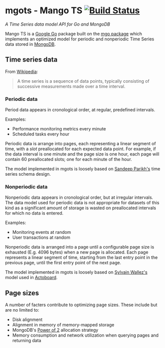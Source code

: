 # mgots - Mango TS [![Build Status](https://travis-ci.org/cavaliercoder/mgots.svg)](https://travis-ci.org/cavaliercoder/mgots)

*A Time Series data model API for Go and MongoDB*

Mango TS is a [Google Go](https://golang.org/) package built on the
[mgo package](https://labix.org/mgo) which implements an optimized model for
periodic and nonperiodic Time Series data stored in [MongoDB](https://www.mongodb.org/).

## Time series data

From [Wikipedia](http://en.wikipedia.org/wiki/Time_series):

> A time series is a sequence of data points, typically consisting of 
  successive measurements made over a time interval.

### Periodic data

Period data appears in cronological order, at regular, predefined intervals.

Examples:

 * Performance monitoring metrics every minute
 * Scheduled tasks every hour

Periodic data is arrange into pages, each representing a linear segment of
time, with a _slot_ preallocated for each expected data point. For example, if
the data interval is one minute and the page size is one hour, each page will
contain 60 preallocated slots; one for each minute of the hour.

The model implemented in mgots is loosely based on [Sandeep Parikh's](http://blog.mongodb.org/post/65517193370/schema-design-for-time-series-data-in-mongodb)
time series schema design.

### Nonperiodic data

Nonperiodic data appears in cronological order, but at irregular intervals.
The data model used for periodic data is not appropriate for datasets of this
kind as a significant amount of storage is wasted on preallocated intervals for
which no data is entered.

Examples:

 * Monitoring events at random
 * User transactions at random

Nonperiodic data is arranged into a page until a configurable page size is
exhausted (E.g. 4096 bytes) when a new page is allocated. Each page represents
a linear segment of time, starting from the last entry point in the previous
page, until the first entry point of the next page.

The model implemented in mgots is loosely based on [Sylvain Wallez's](http://bluxte.net/musings/2015/01/21/efficient-storage-non-periodic-time-series-mongodb)
model used in [Actoboard](http://www.actoboard.com/).

## Page sizes
A number of facters contribute to optimizing page sizes. These include but are
no limited to:

 * Disk alignment
 * Alignment in memory of memory-mapped storage
 * MongoDB's [Power of 2](http://docs.mongodb.org/manual/core/storage/#power-of-2-sized-allocations)
   allocation strategy
 * Memory consumption and network utilization when querying pages and returning data

